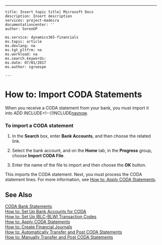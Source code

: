 ---
    title: Insert topic title| Microsoft Docs
    description: Insert description
    services: project-madeira
    documentationcenter: ''
    author: SorenGP

    ms.service: dynamics365-financials
    ms.topic: article
    ms.devlang: na
    ms.tgt_pltfrm: na
    ms.workload: na
    ms.search.keywords:
    ms.date: 07/01/2017
    ms.author: sgroespe

    ---
# How to: Import CODA Statements
When you receive a CODA statement from your bank, you must import it into ADD INCLUDE<!--[!INCLUDE[navnow](../../includes/how-to-set-up-bank-accounts-for-coda.md).  
  
### To import a CODA statement  
  
1.  In the **Search** box, enter **Bank Accounts**, and then choose the related link.  
  
2.  Select the bank account, and on the **Home** tab, in the **Progress** group, choose **Import CODA File**.  
  
3.  Enter the name of the file to import and then choose the **OK** button.  
  
 This imports the CODA statement. Next, you must process the CODA statement lines. For more information, see [How to: Apply CODA Statements](../how-to-apply-coda-statements.md).  
  
## See Also  
 [CODA Bank Statements](../coda-bank-statements.md)   
 [How to: Set Up Bank Accounts for CODA](../how-to-set-up-bank-accounts-for-coda.md)   
 [How to: Set Up IBLC-BLWI Transaction Codes](../how-to-set-up-iblc-blwi-transaction-codes.md)   
 [How to: Apply CODA Statements](../how-to-apply-coda-statements.md)   
 [How to: Create Financial Journals](../how-to-create-financial-journals.md)   
 [How to: Automatically Transfer and Post CODA Statements](../how-to-automatically-transfer-and-post-coda-statements.md)   
 [How to: Manually Transfer and Post CODA Statements](../how-to-manually-transfer-and-post-coda-statements.md)